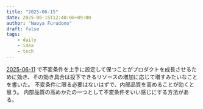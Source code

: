 ```yaml
---
title: "2025-06-15"
date: 2025-06-15T12:40:08+09:00
author: "Naoya Furudono"
draft: false
tags:
    - daily
    - idea
    - tech
---
```


[2025-06-11](/posts/2025-06-11/) で不変条件を上手に設定して保つことがプロダクトを成長させるために効き、その効き具合は投下できるリソースの増加に応じて増すみたいなことを書いた。
不変条件に限る必要はないはずで、内部品質を高めることが効くと思う。
内部品質の高めかたの一つとして不変条件をいい感じにする方法がある。
